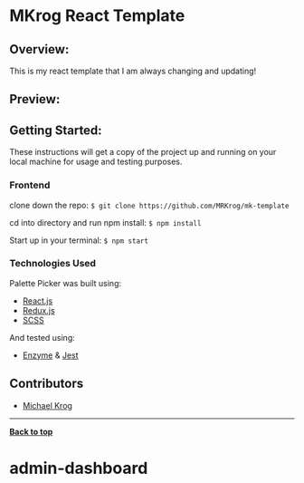 # MKrog React Template

## Overview:
This is my react template that I am always changing and updating!

## Preview:
<!-- ![Homepage Preview](src/images/Homepage.png) -->

## Getting Started:

These instructions will get a copy of the project up and running on your local machine for usage and testing purposes.

### Frontend
clone down the repo: ```$ git clone https://github.com/MRKrog/mk-template```

cd into directory and run npm install: ```$ npm install```

Start up in your terminal: ```$ npm start ```


### Technologies Used
Palette Picker was built using:
- [React.js](https://reactjs.org/)
- [Redux.js](https://redux.js.org/)
- [SCSS](https://sass-lang.com/)

And tested using:
- [Enzyme](https://airbnb.io/enzyme/) & [Jest](https://airbnb.io/enzyme/docs/guides/jest.html)

## Contributors
- [Michael Krog](https://github.com/MRKrog)

---
**[Back to top](https://github.com/MRKrog/mk-template)**
# admin-dashboard
